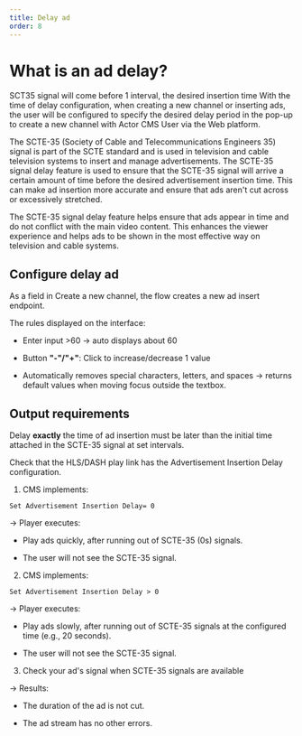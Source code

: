 ```yaml
---
title: Delay ad
order: 8
---
```


# What is an ad delay?

SCT35 signal will come before 1 interval, the desired insertion time With the time of delay configuration, when creating a new channel or inserting ads, the user will be configured to specify the desired delay period in the pop-up to create a new channel with Actor CMS User via the Web platform.

The SCTE-35 (Society of Cable and Telecommunications Engineers 35) signal is part of the SCTE standard and is used in television and cable television systems to insert and manage advertisements. The SCTE-35 signal delay feature is used to ensure that the SCTE-35 signal will arrive a certain amount of time before the desired advertisement insertion time. This can make ad insertion more accurate and ensure that ads aren't cut across or excessively stretched.

The SCTE-35 signal delay feature helps ensure that ads appear in time and do not conflict with the main video content. This enhances the viewer experience and helps ads to be shown in the most effective way on television and cable systems.

## Configure delay ad

As a field in Create a new channel, the flow creates a new ad insert endpoint.

The rules displayed on the interface:

- Enter input >60 → auto displays about 60

- Button **"-"/"+"**: Click to increase/decrease 1 value

- Automatically removes special characters, letters, and spaces → returns default values when moving focus outside the textbox.

## Output requirements

Delay **exactly** the time of ad insertion must be later than the initial time attached in the SCTE-35 signal at set intervals.

Check that the HLS/DASH play link has the Advertisement Insertion Delay configuration.

1. CMS implements:

```
Set Advertisement Insertion Delay= 0
```

→ Player executes:

- Play ads quickly, after running out of SCTE-35 (0s) signals.

- The user will not see the SCTE-35 signal.

2. CMS implements:

```
Set Advertisement Insertion Delay > 0
```

→ Player executes:

- Play ads slowly, after running out of SCTE-35 signals at the configured time (e.g., 20 seconds).

- The user will not see the SCTE-35 signal.

3. Check your ad's signal when SCTE-35 signals are available

→ Results:

- The duration of the ad is not cut.

- The ad stream has no other errors.
